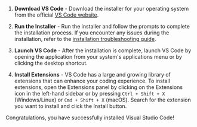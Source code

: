 <!--
title: This Is A Really Long Name For A File To Have
icon: poo
tags: install
description: How to install Visual Studio Code.
-->
1. **Download VS Code** - Download the installer for your operating system from the official [VS Code website](https://code.visualstudio.com/download).

2. **Run the Installer** - Run the installer and follow the prompts to complete the installation process. If you encounter any issues during the installation, refer to the [installation troubleshooting guide](https://code.visualstudio.com/docs/setup/troubleshooting).

3. **Launch VS Code** - After the installation is complete, launch VS Code by opening the application from your system's applications menu or by clicking the desktop shortcut.

4. **Install Extensions** - VS Code has a large and growing library of extensions that can enhance your coding experience. To install extensions, open the Extensions panel by clicking on the Extensions icon in the left-hand sidebar or by pressing `Ctrl + Shift + X` (Windows/Linux) or `Cmd + Shift + X` (macOS). Search for the extension you want to install and click the Install button.

Congratulations, you have successfully installed Visual Studio Code!
